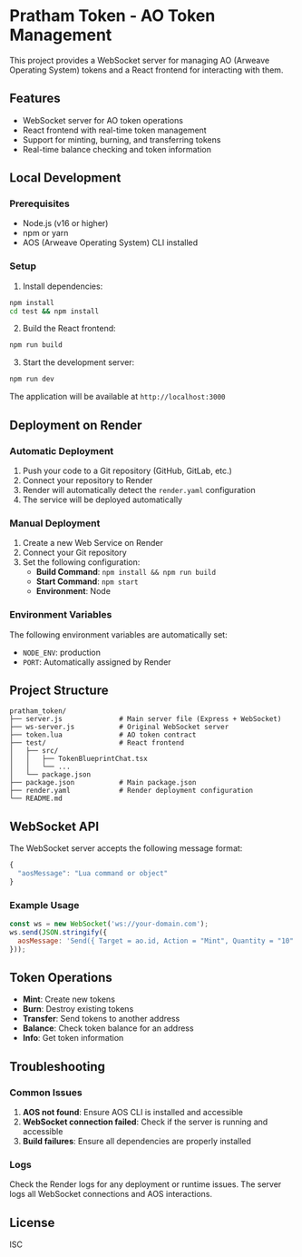 # Pratham Token - AO Token Management

This project provides a WebSocket server for managing AO (Arweave Operating System) tokens and a React frontend for interacting with them.

## Features

- WebSocket server for AO token operations
- React frontend with real-time token management
- Support for minting, burning, and transferring tokens
- Real-time balance checking and token information

## Local Development

### Prerequisites

- Node.js (v16 or higher)
- npm or yarn
- AOS (Arweave Operating System) CLI installed

### Setup

1. Install dependencies:
```bash
npm install
cd test && npm install
```

2. Build the React frontend:
```bash
npm run build
```

3. Start the development server:
```bash
npm run dev
```

The application will be available at `http://localhost:3000`

## Deployment on Render

### Automatic Deployment

1. Push your code to a Git repository (GitHub, GitLab, etc.)
2. Connect your repository to Render
3. Render will automatically detect the `render.yaml` configuration
4. The service will be deployed automatically

### Manual Deployment

1. Create a new Web Service on Render
2. Connect your Git repository
3. Set the following configuration:
   - **Build Command**: `npm install && npm run build`
   - **Start Command**: `npm start`
   - **Environment**: Node

### Environment Variables

The following environment variables are automatically set:
- `NODE_ENV`: production
- `PORT`: Automatically assigned by Render

## Project Structure

```
pratham_token/
├── server.js              # Main server file (Express + WebSocket)
├── ws-server.js           # Original WebSocket server
├── token.lua              # AO token contract
├── test/                  # React frontend
│   ├── src/
│   │   ├── TokenBlueprintChat.tsx
│   │   └── ...
│   └── package.json
├── package.json           # Main package.json
├── render.yaml            # Render deployment configuration
└── README.md
```

## WebSocket API

The WebSocket server accepts the following message format:

```javascript
{
  "aosMessage": "Lua command or object"
}
```

### Example Usage

```javascript
const ws = new WebSocket('ws://your-domain.com');
ws.send(JSON.stringify({
  aosMessage: 'Send({ Target = ao.id, Action = "Mint", Quantity = "10" })'
}));
```

## Token Operations

- **Mint**: Create new tokens
- **Burn**: Destroy existing tokens
- **Transfer**: Send tokens to another address
- **Balance**: Check token balance for an address
- **Info**: Get token information

## Troubleshooting

### Common Issues

1. **AOS not found**: Ensure AOS CLI is installed and accessible
2. **WebSocket connection failed**: Check if the server is running and accessible
3. **Build failures**: Ensure all dependencies are properly installed

### Logs

Check the Render logs for any deployment or runtime issues. The server logs all WebSocket connections and AOS interactions.

## License

ISC 